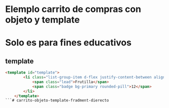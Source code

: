 # Elemplo carrito de compras con objeto y template

# Solo es para fines educativos


## template
``` html
<template id="template">
        <li class="list-group-item d-flex justify-content-between align-items-center">
            <span class="lead">Frutilla</span>
            <span class="badge bg-primary rounded-pill">12</span>
        </li>
    </template>
```#   c a r r i t o - o b j e t o - t e m p l a t e - f r a d m e n t - d i e r e c t o  
 